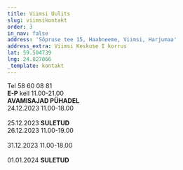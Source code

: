 ```yaml
---
title: Viimsi Uulits
slug: viimsikontakt
order: 3
in_nav: false
address: 'Sõpruse tee 15, Haabneeme, Viimsi, Harjumaa'
address_extra: Viimsi Keskuse I korrus
lat: 59.504739
lng: 24.827066
_template: kontakt
---
```


Tel 58 60 08 81  
**E-P** kell 11.00-21.00
<br>
**AVAMISAJAD PÜHADEL**
<br>
24.12.2023 11.00-18.00		
<br>
25.12.2023  **SULETUD**
<br>
26.12.2023  11.00-19.00		
<br>
31.12.2023 11.00-18.00		
<br>
01.01.2024  **SULETUD**
